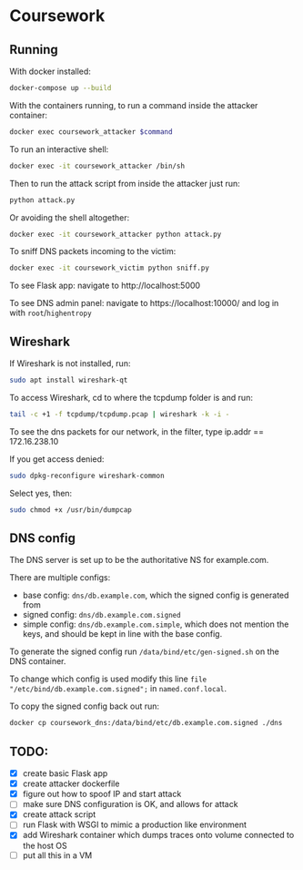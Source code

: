 # Coursework

## Running
With docker installed:
```bash
docker-compose up --build
```

With the containers running, to run a command inside the attacker container:
```bash
docker exec coursework_attacker $command
```

To run an interactive shell:
```bash 
docker exec -it coursework_attacker /bin/sh
```

Then to run the attack script from inside the attacker just run:
```bash
python attack.py
```

Or avoiding the shell altogether:
```bash 
docker exec -it coursework_attacker python attack.py
```

To sniff DNS packets incoming to the victim:
```bash 
docker exec -it coursework_victim python sniff.py
```

To see Flask app: navigate to http://localhost:5000

To see DNS admin panel: navigate to https://localhost:10000/ and log in with `root`/`highentropy`
## Wireshark
If Wireshark is not installed, run:
```bash
sudo apt install wireshark-qt
```
To access Wireshark, cd to where the tcpdump folder is and run:
```bash
tail -c +1 -f tcpdump/tcpdump.pcap | wireshark -k -i -
```
To see the dns packets for our network, in the filter, type ip.addr == 172.16.238.10

If you get access denied:
```bash
sudo dpkg-reconfigure wireshark-common
```
Select yes, then:
```bash
sudo chmod +x /usr/bin/dumpcap
```

## DNS config
The DNS server is set up to be the authoritative NS for example.com.

There are multiple configs:
- base config: `dns/db.example.com`, which the signed config is generated from
- signed config: `dns/db.example.com.signed`
- simple config: `dns/db.example.com.simple`, which does not mention the keys, and should
 be kept in line with the base config.

To generate the signed config run `/data/bind/etc/gen-signed.sh` on the DNS container.

To change which config is used modify this line `file "/etc/bind/db.example.com.signed";`
in `named.conf.local`.

To copy the signed config back out run:
```bash
docker cp coursework_dns:/data/bind/etc/db.example.com.signed ./dns
```

## TODO:
- [x] create basic Flask app
- [x] create attacker dockerfile
- [x] figure out how to spoof IP and start attack
- [ ] make sure DNS configuration is OK, and allows for attack
- [x] create attack script
- [ ] run Flask with WSGI to mimic a production like environment
- [x] add Wireshark container which dumps traces onto volume connected to the host OS
- [ ] put all this in a VM

